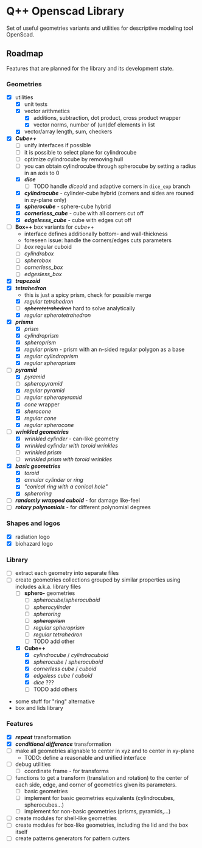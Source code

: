# Q++ Openscad Library

Set of useful geometries variants and utilities for descriptive modeling tool OpenScad.

## Roadmap

Features that are planned for the library and its development state.

### Geometries

- [X] utilities
  - [x] unit tests
  - [x] vector arithmetics
    - [x] additions, subtraction, dot product, cross product wrapper
    - [x] vector norms, number of (un)def elements in list
  - [x] vector/array length, sum, checkers
- [X] ***Cube++***
  - [ ] unify interfaces if possible
  - [ ] it is possible to select plane for cylindrocube
  - [ ] optimize cylindrocube by removing hull
  - [ ] you can obtain cylindrocube through spherocube by setting a radius in an axis to 0
  - [X] ***dice***
    - [ ] TODO handle *diceoid* and adaptive corners in `dice_exp` branch
  - [X] ***cylindrocube*** - cylinder-cube hybrid (corners and sides are rouned in xy-plane only)
  - [x] ***spherocube*** - sphere-cube hybrid
  - [x] ***cornerless_cube*** - cube with all corners cut off
  - [x] ***edgelesss_cube*** - cube with edges cut off
- [ ] **Box++** box variants for *cube++*
  - interface defines additionally bottom- and wall-thickness
  - foreseen issue: handle the corners/edges cuts parameters
  - [ ] *box* regular cuboid
  - [ ] *cylindrobox*
  - [ ] *spherobox*
  - [ ] *cornerless_box*
  - [ ] *edgesless_box*
- [x] ***trapezoid***
- [x] ***tetrahedron***
  - this is just a spicy prism, check for possible merge
  - [x] *regular tetrahedron*
  - [ ] ~~*spherotetrahedron*~~ hard to solve analytically
  - [x] *regular spherotetrahedron*
- [x] ***prisms***
  - [x] *prism*
  - [x] *cylindroprism*
  - [x] *spheroprism*
  - [x] *regular prism* - prism with an n-sided regular polygon as a base
  - [x] *regular cylindroprism*
  - [x] *regular spheroprism*
- [ ] ***pyramid***
  - [x] *pyramid*
  - [ ] *spheropyramid*
  - [x] *regular pyramid*
  - [ ] *regular spheropyramid*
  - [x] *cone* wrapper
  - [x] *sherocone*
  - [x] *regular cone*
  - [x] *regular spherocone*
- [ ] ***wrinkled geometries***
  - [x] *wrinkled cylinder* - can-like geometry
  - [x] *wrinkled cylinder with toroid wrinkles*
  - [ ] *wrinkled prism*
  - [ ] *wrinkled prism with toroid wrinkles*
- [x] ***basic geometries***
  - [x] *toroid*
  - [x] *annular cylinder* or *ring*
  - [x] *"conical ring with a conical hole"*
  - [x] *spheroring*
- [ ] ***randomly wrapped cuboid*** - for damage like-feel
- [ ] ***rotary polynomials*** - for different polynomial degrees

### Shapes and logos

- [x] radiation logo
- [x] biohazard logo

### Library

- [ ] extract each geometry into separate files
- [ ] create geometries collections grouped by similar properties using includes a.k.a. library files
  - [ ] **sphero-** geometries
    - [ ] *spherocube*/*spherocuboid*
    - [ ] *spherocylinder*
    - [ ] *spheroring*
    - [ ] ~~*spheroprism*~~
    - [ ] *regular spheroprism*
    - [ ] *regular tetrahedron*
    - [ ] TODO add other
  - [x] **Cube++**
    - [x] *cylindrocube* / *cylindrocuboid*
    - [x] *spherocube* / *spherocuboid*
    - [x] *cornerless cube* / *cuboid*
    - [x] *edgeless cube* / *cuboid*
    - [x] *dice* ???
    - [ ] TODO add others
- some stuff for "ring" alternative
- box and lids library

### Features

- [x] ***repeat*** transformation
- [x] ***conditional difference*** transformation
- [ ] make all geometries alignable to center in xyz and to center in xy-plane
  - TODO: define a reasonable and unified interface
- [ ] debug utilities
  - [ ] coordinate frame - for transforms
- [ ] functions to get a transform (translation and rotation) to the center of each side, edge, and corner of geometries given its parameters.
  - [ ] basic geometries
  - [ ] implement for basic geometries equivalents (cylindrocubes, spherocubes...)
  - [ ] implement for non-basic geometries (prisms, pyramids,...)
- [ ] create modules for shell-like geometries
- [ ] create modules for box-like geometries, including the lid and the box itself
- [ ] create patterns generators for pattern cutters
